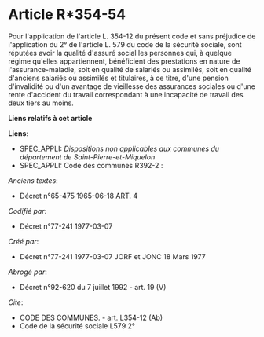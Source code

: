 # Article R*354-54

Pour l'application de l'article L. 354-12 du présent code et sans préjudice de l'application du 2° de l'article L. 579 du
code de la sécurité sociale, sont réputées avoir la qualité d'assuré social les personnes qui, à quelque régime qu'elles
appartiennent, bénéficient des prestations en nature de l'assurance-maladie, soit en qualité de salariés ou assimilés, soit
en qualité d'anciens salariés ou assimilés et titulaires, à ce titre, d'une pension d'invalidité ou d'un avantage de
vieillesse des assurances sociales ou d'une rente d'accident du travail correspondant à une incapacité de travail des deux
tiers au moins.

**Liens relatifs à cet article**

**Liens**:

  - SPEC_APPLI: *Dispositions non applicables aux communes du département de Saint-Pierre-et-Miquelon*
  - SPEC_APPLI: Code des communes R392-2 :

_Anciens textes_:

  - Décret n°65-475 1965-06-18 ART. 4

_Codifié par_:

  - Décret n°77-241 1977-03-07

_Créé par_:

  - Décret n°77-241 1977-03-07 JORF et JONC 18 Mars 1977

_Abrogé par_:

  - Décret n°92-620 du 7 juillet 1992 - art. 19 (V)

_Cite_:

  - CODE DES COMMUNES. - art. L354-12 (Ab)
  - Code de la sécurité sociale L579 2°
